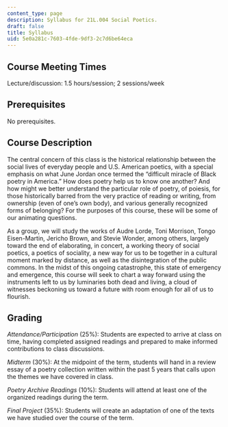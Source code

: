 ```yaml
---
content_type: page
description: Syllabus for 21L.004 Social Poetics.
draft: false
title: Syllabus
uid: 5e0a281c-7603-4fde-9df3-2c7d6be64eca
---
```

## Course Meeting Times

Lecture/discussion: 1.5 hours/session; 2 sessions/week

## Prerequisites

No prerequisites.

## Course Description

The central concern of this class is the historical relationship between the social lives of everyday people and U.S. American poetics, with a special emphasis on what June Jordan once termed the “difficult miracle of Black poetry in America.” How does poetry help us to know one another? And how might we better understand the particular role of poetry, of poiesis, for those historically barred from the very practice of reading or writing, from ownership (even of one’s own body), and various generally recognized forms of belonging? For the purposes of this course, these will be some of our animating questions.

As a group, we will study the works of Audre Lorde, Toni Morrison, Tongo Eisen-Martin, Jericho Brown, and Stevie Wonder, among others, largely toward the end of elaborating, in concert, a working theory of social poetics, a poetics of sociality, a new way for us to be together in a cultural moment marked by distance, as well as the disintegration of the public commons. In the midst of this ongoing catastrophe, this state of emergency and emergence, this course will seek to chart a way forward using the instruments left to us by luminaries both dead and living, a cloud of witnesses beckoning us toward a future with room enough for all of us to flourish.

## Grading

*Attendance/Participation* (25%): Students are expected to arrive at class on time, having completed assigned readings and prepared to make informed contributions to class discussions.

*Midterm* (30%): At the midpoint of the term, students will hand in a review essay of a poetry collection written within the past 5 years that calls upon the themes we have covered in class.

*Poetry Archive Readings* (10%): Students will attend at least one of the organized readings during the term.

*Final Project* (35%): Students will create an adaptation of one of the texts we have studied over the course of the term.